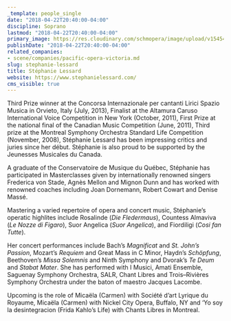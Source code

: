 ```yaml
---
_template: people_single
date: "2018-04-22T20:40:00-04:00"
discipline: Soprano
lastmod: "2018-04-22T20:40:00-04:00"
primary_image: https://res.cloudinary.com/schmopera/image/upload/v1545409169/media/webhook-uploads/1524443831599/StephanieLessard-casting-bleue-1.jpg.jpg
publishDate: "2018-04-22T20:40:00-04:00"
related_companies:
- scene/companies/pacific-opera-victoria.md
slug: stephanie-lessard
title: Stéphanie Lessard
website: https://www.stephanielessard.com/
cms_visible: true
---
```


Third Prize winner at the Concorsa Internazionale per cantanti Lirici Spazio Musica in Orvieto, Italy (July, 2013), Finalist at the Altamura Caruso International Voice Competition in New York (October, 2011), First Prize at the national final of the Canadian Music Competition (June, 2011), Third prize at the Montreal Symphony Orchestra Standard Life Competition (November, 2008), Stéphanie Lessard has been impressing critics and juries since her début.  Stéphanie is also proud to be supported by the Jeunesses Musicales du Canada.

A graduate of the Conservatoire de Musique du Québec, Stéphanie has participated in Masterclasses given by internationally renowned singers Frederica von Stade, Agnès Mellon and Mignon Dunn and has worked with renowned coaches including Joan Dornemann, Robert Cowart and Denise Massé.

Mastering a varied repertoire of opera and concert music, Stéphanie’s operatic highlites include Rosalinde (*Die Fledermaus*), Countess Almaviva (*Le Nozze di Figaro*), Suor Angelica (*Suor Angelica*), and Fiordiligi (*Cosi fan Tutte*).

Her concert performances include Bach’s *Magnificat* and *St. John’s Passion*, Mozart’s *Requiem* and Great Mass in C Minor, Haydn’s *Schöpfung*, Beethoven’s *Missa Solemnis* and Ninth Symphony and Dvorak’s *Te Deum* and *Stabat Mater*. She has performed with I Musici, Amati Ensemble, Saguenay Symphony Orchestra, SALR, Chant Libres and Trois–Rivières Symphony Orchestra under the baton of maestro Jacques Lacombe.

Upcoming is the role of Micaëla (Carmen) with Société d’art Lyrique du Royaume, Micaëla (Carmen) with Nickel City Opera, Buffalo, NY and ‘Yo soy la desintegracion (Frida Kahlo’s  Life) with Chants Libres in Montreal.
